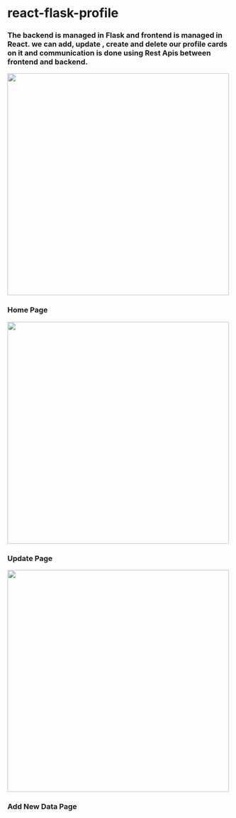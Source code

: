 # react-flask-profile

<h3> The backend is managed in Flask and frontend is managed in React. we can add, update , create and delete our profile cards on it and communication is done using Rest Apis between frontend and backend. </h3>

<img src="[https://i.ibb.co/ScPGGQM/Screenshot-64-LI.jpg](https://i.ibb.co/ScPGGQM/Screenshot-64-LI.jpg)" width = "500" />
<h3> Home Page </h3>
<img src="https://i.ibb.co/gwNtRBP/Screenshot-62.png" width = "500" />
<h3> Update Page </h3>
<img src="https://i.ibb.co/p1HvZcx/Screenshot-63.png" width = "500" />
<h3> Add New Data Page </h3>
